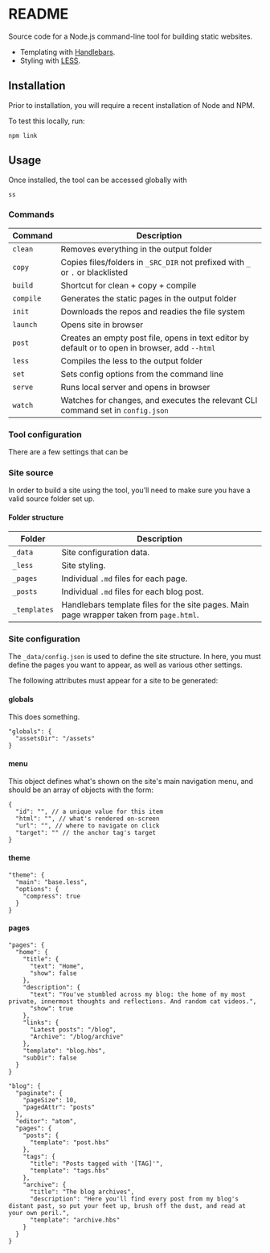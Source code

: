 # README

Source code for a Node.js command-line tool for building static websites.

- Templating with [Handlebars](http://handlebarsjs.com/).
- Styling with [LESS](http://lesscss.org/).

## Installation

Prior to installation, you will require a recent installation of Node and NPM.

To test this locally, run:
```
npm link
```

## Usage

Once installed, the tool can be accessed globally with
```
ss
```

### Commands

Command | Description
------- | -----------
| `clean` | Removes everything in the output folder |
| `copy` | Copies files/folders in `_SRC_DIR` not prefixed with `_` or `.` or blacklisted |                                                 
| `build` | Shortcut for clean + copy + compile |
| `compile` | Generates the static pages in the output folder |
| `init` | Downloads the repos and readies the file system |
| `launch` | Opens site in browser |
| `post` | Creates an empty post file, opens in text editor by default or to open in browser, add `--html` |
| `less` | Compiles the less to the output folder |
| `set` | Sets config options from the command line |
| `serve` | Runs local server and opens in browser |
| `watch` | Watches for changes, and executes the relevant CLI command set in `config.json` |

### Tool configuration

There are a few settings that can be

### Site source

In order to build a site using the tool, you’ll need to make sure you have a valid source folder set up.

#### Folder structure

Folder       | Description
------------ | -----------
`_data`      | Site configuration data.
`_less`      | Site styling.
`_pages`     | Individual `.md` files for each page.
`_posts`     | Individual `.md` files for each blog post.
`_templates` | Handlebars template files for the site pages. Main page wrapper taken from `page.html`.

### Site configuration

The `_data/config.json` is used to define the site structure. In here, you must define the pages you want to appear, as well as various other settings.

The following attributes must appear for a site to be generated:

#### globals

This does something.

```
"globals": {
  "assetsDir": "/assets"
}
```

#### menu

This object defines what's shown on the site's main navigation menu, and should be an array of objects with the form:
```
{
  "id": "", // a unique value for this item
  "html": "", // what's rendered on-screen
  "url": "", // where to navigate on click
  "target": "" // the anchor tag's target
}
```

#### theme

```
"theme": {
  "main": "base.less",
  "options": {
    "compress": true
  }
}
```

#### pages
```
"pages": {
  "home": {
    "title": {
      "text": "Home",
      "show": false
    },
    "description": {
      "text": "You've stumbled across my blog: the home of my most private, innermost thoughts and reflections. And random cat videos.",
      "show": true
    },
    "links": {
      "Latest posts": "/blog",
      "Archive": "/blog/archive"
    },
    "template": "blog.hbs",
    "subDir": false
  }
}
```
```
"blog": {
  "paginate": {
    "pageSize": 10,
    "pagedAttr": "posts"
  },
  "editor": "atom",
  "pages": {
    "posts": {
      "template": "post.hbs"
    },
    "tags": {
      "title": "Posts tagged with '[TAG]'",
      "template": "tags.hbs"
    },
    "archive": {
      "title": "The blog archives",
      "description": "Here you'll find every post from my blog's distant past, so put your feet up, brush off the dust, and read at your own peril.",
      "template": "archive.hbs"
    }
  }
}
```
